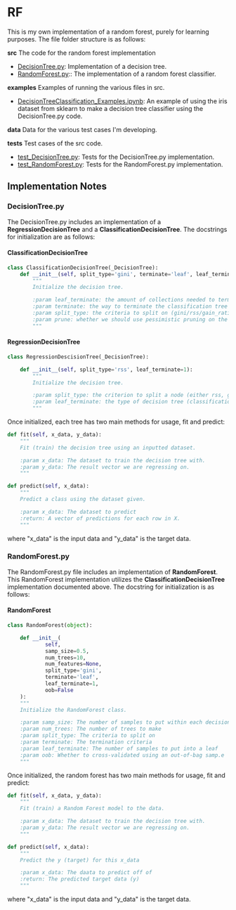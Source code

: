 # RF
This is my own implementation of a random forest, purely for learning purposes.  The file folder structure is as follows:

**src**
The code for the random forest implementation

* [DecisionTree.py](https://github.com/dadler6/RF/blob/master/src/DecisionTree.py): Implementation of a decision tree.
* [RandomForest.py](https://github.com/dadler6/RF/blob/master/src/RandomForest.py):: The implementation of a random forest classifier.

**examples**
Examples of running the various files in src.

* [DecisionTreeClassification\_Examples.ipynb](https://github.com/dadler6/RF/blob/master/examples/DecisionTreeClassification_Examples.ipynb): An example of using the iris dataset from sklearn to make a decision tree classifier using the DecisionTree.py code.

**data**
Data for the various test cases I'm developing.

**tests**
Test cases of the src code.

* [test\_DecisionTree.py](https://github.com/dadler6/RF/blob/master/tests/test_DecisionTree.py): Tests for the DecisionTree.py implementation.
* [test\_RandomForest.py](https://github.com/dadler6/RF/blob/master/tests/test_RandomForest.py): Tests for the RandomForest.py implementation.

## Implementation Notes

### DecisionTree.py

The DecisionTree.py includes an implementation of a **RegressionDecisionTree** and a **ClassificationDecisionTree**.  The docstrings for initialization are as follows:

#### ClassificationDecisionTree
```python
class ClassificationDecisionTree(_DecisionTree):
    def __init__(self, split_type='gini', terminate='leaf', leaf_terminate=1, prune=False):
        """
        Initialize the decision tree.

        :param leaf_terminate: the amount of collections needed to terminate the tree with a leaf (defaults to 1)
        :param terminate: the way to terminate the classification tree (leaf/pure)
        :param split_type: the criteria to split on (gini/rss/gain_ratio)
        :param prune: whether we should use pessimistic pruning on the tree
        """
```

#### RegressionDecisionTree
```python
class RegressionDescisionTree(_DecisionTree):

    def __init__(self, split_type='rss', leaf_terminate=1):
        """
        Initialize the decision tree.

        :param split_type: the criterion to split a node (either rss, gini, gain_ratio)
        :param leaf_terminate: the type of decision tree (classification or regression)
        """
```

Once initialized, each tree has two main methods for usage, fit and predict:

```python
def fit(self, x_data, y_data):
    """
    Fit (train) the decision tree using an inputted dataset.

    :param x_data: The dataset to train the decision tree with.
    :param y_data: The result vector we are regressing on.
    """

def predict(self, x_data):
    """
    Predict a class using the dataset given.

    :param x_data: The dataset to predict
    :return: A vector of predictions for each row in X.
    """
```

where "x\_data" is the input data and "y\_data" is the target data. 

### RandomForest.py

The RandomForest.py file includes an implementation of **RandomForest**.  This RandomForest implementation utilizes the **ClassificationDecisionTree** implementation documented above. The docstring for initialization is as follows:

#### RandomForest
```python
class RandomForest(object):

    def __init__(
            self,
            samp_size=0.5,
            num_trees=10,
            num_features=None,
            split_type='gini',
            terminate='leaf',
            leaf_terminate=1,
            oob=False
    ):
    """
    Initialize the RandomForest class.

    :param samp_size: The number of samples to put within each decision tree
    :param num_trees: The number of trees to make
    :param split_type: The criteria to split on
    :param terminate: The termination criteria
    :param leaf_terminate: The number of samples to put into a leaf
    :param oob: Whether to cross-validated using an out-of-bag samp.e
    """
```

Once initialized, the random forest has two main methods for usage, fit and predict:


```python
def fit(self, x_data, y_data):
    """
    Fit (train) a Random Forest model to the data.

    :param x_data: The dataset to train the decision tree with.
    :param y_data: The result vector we are regressing on.
    """

def predict(self, x_data):
    """
    Predict the y (target) for this x_data

    :param x_data: The daata to predict off of
    :return: The predicted target data (y)
    """
```

where "x\_data" is the input data and "y\_data" is the target data. 